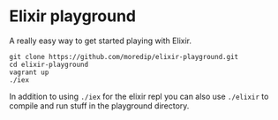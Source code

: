 # Elixir playground

A really easy way to get started playing with Elixir.

```
git clone https://github.com/moredip/elixir-playground.git
cd elixir-playground
vagrant up
./iex
```

In addition to using `./iex` for the elixir repl you can also use `./elixir` to compile and run stuff in the playground directory.
